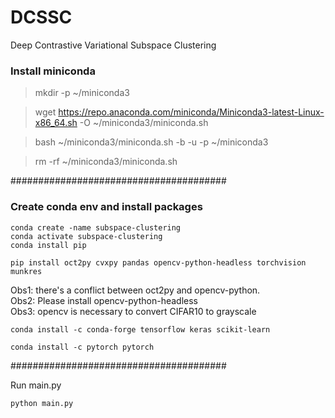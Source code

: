 # DCSSC
Deep Contrastive Variational Subspace Clustering

### Install miniconda #################

> mkdir -p ~/miniconda3
 
>wget https://repo.anaconda.com/miniconda/Miniconda3-latest-Linux-x86_64.sh -O ~/miniconda3/miniconda.sh

>bash ~/miniconda3/miniconda.sh -b -u -p ~/miniconda3

>rm -rf ~/miniconda3/miniconda.sh

#######################################
### Create conda env and install packages ###
```
conda create -name subspace-clustering
conda activate subspace-clustering
conda install pip
```

```
pip install oct2py cvxpy pandas opencv-python-headless torchvision munkres
```

Obs1: there's a conflict between oct2py and opencv-python.
<br>Obs2: Please install opencv-python-headless
<br>Obs3: opencv is necessary to convert CIFAR10 to grayscale

```
conda install -c conda-forge tensorflow keras scikit-learn
```

``` 
conda install -c pytorch pytorch
```

#######################################

Run main.py
``` 
python main.py
```

